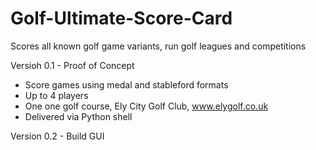 # Golf-Ultimate-Score-Card
Scores all known golf game variants, run golf leagues and competitions

Versioh 0.1 - Proof of Concept
- Score games using medal and stableford formats
- Up to 4 players
- One one golf course, Ely City Golf Club, www.elygolf.co.uk
- Delivered via Python shell

Version 0.2 - Build GUI
